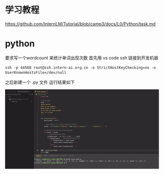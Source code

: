 # 学习教程
https://github.com/InternLM/Tutorial/blob/camp3/docs/L0/Python/task.md

# python 

要求写一个wordcount 来统计单词出现次数
首先用 vs code ssh 链接到开发机器
```
ssh -p 44568 root@ssh.intern-ai.org.cn -o StrictHostKeyChecking=no -o UserKnownHostsFile=/dev/null
```
之后新建一个 .py 文件
运行结果如下

![image](https://github.com/Anooyman/AgentHelper/blob/main/InterLM_study_3/img/python.png)

